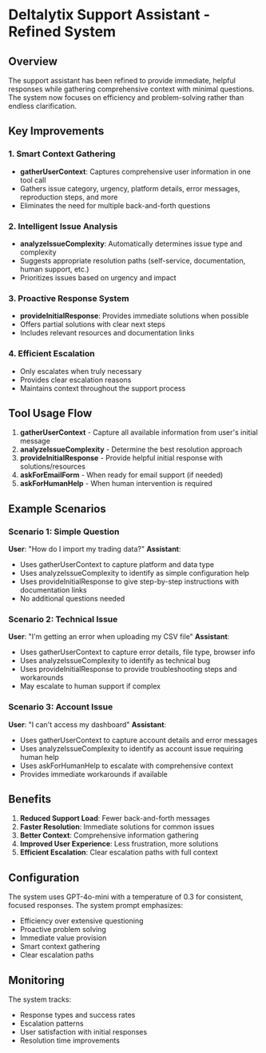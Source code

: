 # Deltalytix Support Assistant - Refined System

## Overview
The support assistant has been refined to provide immediate, helpful responses while gathering comprehensive context with minimal questions. The system now focuses on efficiency and problem-solving rather than endless clarification.

## Key Improvements

### 1. Smart Context Gathering
- **gatherUserContext**: Captures comprehensive user information in one tool call
- Gathers issue category, urgency, platform details, error messages, reproduction steps, and more
- Eliminates the need for multiple back-and-forth questions

### 2. Intelligent Issue Analysis
- **analyzeIssueComplexity**: Automatically determines issue type and complexity
- Suggests appropriate resolution paths (self-service, documentation, human support, etc.)
- Prioritizes issues based on urgency and impact

### 3. Proactive Response System
- **provideInitialResponse**: Provides immediate solutions when possible
- Offers partial solutions with clear next steps
- Includes relevant resources and documentation links

### 4. Efficient Escalation
- Only escalates when truly necessary
- Provides clear escalation reasons
- Maintains context throughout the support process

## Tool Usage Flow

1. **gatherUserContext** - Capture all available information from user's initial message
2. **analyzeIssueComplexity** - Determine the best resolution approach
3. **provideInitialResponse** - Provide helpful initial response with solutions/resources
4. **askForEmailForm** - When ready for email support (if needed)
5. **askForHumanHelp** - When human intervention is required

## Example Scenarios

### Scenario 1: Simple Question
**User**: "How do I import my trading data?"
**Assistant**: 
- Uses gatherUserContext to capture platform and data type
- Uses analyzeIssueComplexity to identify as simple configuration help
- Uses provideInitialResponse to give step-by-step instructions with documentation links
- No additional questions needed

### Scenario 2: Technical Issue
**User**: "I'm getting an error when uploading my CSV file"
**Assistant**:
- Uses gatherUserContext to capture error details, file type, browser info
- Uses analyzeIssueComplexity to identify as technical bug
- Uses provideInitialResponse to provide troubleshooting steps and workarounds
- May escalate to human support if complex

### Scenario 3: Account Issue
**User**: "I can't access my dashboard"
**Assistant**:
- Uses gatherUserContext to capture account details and error messages
- Uses analyzeIssueComplexity to identify as account issue requiring human help
- Uses askForHumanHelp to escalate with comprehensive context
- Provides immediate workarounds if available

## Benefits

1. **Reduced Support Load**: Fewer back-and-forth messages
2. **Faster Resolution**: Immediate solutions for common issues
3. **Better Context**: Comprehensive information gathering
4. **Improved User Experience**: Less frustration, more solutions
5. **Efficient Escalation**: Clear escalation paths with full context

## Configuration

The system uses GPT-4o-mini with a temperature of 0.3 for consistent, focused responses. The system prompt emphasizes:
- Efficiency over extensive questioning
- Proactive problem solving
- Immediate value provision
- Smart context gathering
- Clear escalation paths

## Monitoring

The system tracks:
- Response types and success rates
- Escalation patterns
- User satisfaction with initial responses
- Resolution time improvements
